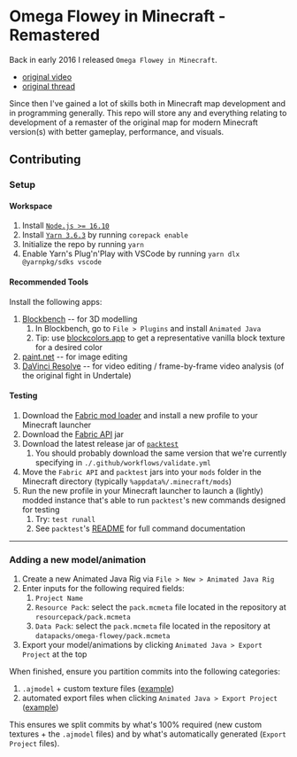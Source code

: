 # Omega Flowey in Minecraft - Remastered

Back in early 2016 I released `Omega Flowey in Minecraft`.

- [original video](https://youtu.be/5Q8OkmrZom8)
- [original thread](https://www.reddit.com/r/Undertale/comments/4a9jht/spoilers_omega_flowey_boss_fight_in_minecraft/)

Since then I've gained a lot of skills both in Minecraft map development and in programming generally. This repo will store any and everything relating to development of a remaster of the original map for modern Minecraft version(s) with better gameplay, performance, and visuals.

## Contributing

### Setup

#### Workspace

<!-- TODO upgrade to yarn 4? -->

1. Install [`Node.js >= 16.10`](https://nodejs.org/en/download)
2. Install [`Yarn 3.6.3`](https://v3.yarnpkg.com/getting-started/install) by running `corepack enable`
3. Initialize the repo by running `yarn`
4. Enable Yarn's Plug'n'Play with VSCode by running `yarn dlx @yarnpkg/sdks vscode`

#### Recommended Tools

<!-- TODO(8): update this README with installation steps for the custom plugins when they are done -->

Install the following apps:

1. [Blockbench](https://www.blockbench.net/downloads) -- for 3D modelling
   1. In Blockbench, go to `File > Plugins` and install `Animated Java`
   2. Tip: use [blockcolors.app](https://blockcolors.app/) to get a representative vanilla block texture for a desired color
2. [paint.net](https://www.getpaint.net/download.html) -- for image editing
3. [DaVinci Resolve](https://www.blackmagicdesign.com/event/davinciresolvedownload) -- for video editing / frame-by-frame video analysis (of the original fight in Undertale)

#### Testing

1. Download the [Fabric mod loader](https://fabricmc.net/) and install a new profile to your Minecraft launcher
2. Download the [Fabric API](https://www.curseforge.com/minecraft/mc-mods/fabric-api/files) jar
3. Download the latest release jar of [`packtest`](https://github.com/misode/packtest/releases)
   1. You should probably download the same version that we're currently specifying in `./.github/workflows/validate.yml`
4. Move the `Fabric API` and `packtest` jars into your `mods` folder in the Minecraft directory (typically `%appdata%/.minecraft/mods`)
5. Run the new profile in your Minecraft launcher to launch a (lightly) modded instance that's able to run `packtest`'s new commands designed for testing
   1. Try: `test runall`
   2. See `packtest`'s [README](https://github.com/misode/packtest) for full command documentation

---

### Adding a new model/animation

1. Create a new Animated Java Rig via `File > New > Animated Java Rig`
2. Enter inputs for the following required fields:
   1. `Project Name`
   2. `Resource Pack`: select the `pack.mcmeta` file located in the repository at `resourcepack/pack.mcmeta`
   3. `Data Pack`: select the `pack.mcmeta` file located in the repository at `datapacks/omega-flowey/pack.mcmeta`
3. Export your model/animations by clicking `Animated Java > Export Project` at the top

When finished, ensure you partition commits into the following categories:

1. `.ajmodel` + custom texture files ([example](https://github.com/TheAfroOfDoom/omega-flowey-minecraft-remastered/pull/55/commits/344c6da2d0676d2a6d358d5bf30df2e419458b77))
2. automated export files when clicking `Animated Java > Export Project` ([example](https://github.com/TheAfroOfDoom/https://github.com/TheAfroOfDoom/omega-flowey-minecraft-remastered/pull/55/commits/ee471449e7e131b6c38129ddffb492769bf8064d))

This ensures we split commits by what's 100% required (new custom textures + the `.ajmodel` files) and by what's automatically generated (`Export Project` files).
